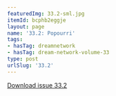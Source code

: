 ```yaml
---
featuredImg: 33.2-sml.jpg
itemId: bcphb2eggje
layout: page
name: '33.2: Popourri'
tags:
- hasTag: dreamnetwork
- hasTag: dream-network-volume-33
type: post
urlSlug: '33.2'
---
```

<a href="../files/pdfs/Volume_33/33.2_popourri.pdf" download="">Download issue 33.2</a>